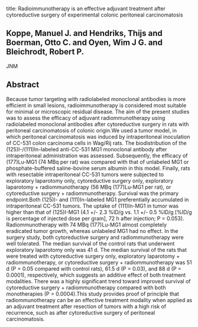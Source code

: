 title: Radioimmunotherapy is an effective adjuvant treatment after cytoreductive surgery of experimental colonic peritoneal carcinomatosis

## Koppe, Manuel J. and Hendriks, Thijs and Boerman, Otto C. and Oyen, Wim J G. and Bleichrodt, Robert P.
JNM


## Abstract
Because tumor targeting with radiolabeled monoclonal antibodies is more efficient in small lesions, radioimmunotherapy is considered most suitable for minimal or microscopic residual disease. The aim of the present studies was to assess the efficacy of adjuvant radiommunotherapy using radiolabeled monoclonal antibodies after cytoreductive surgery in rats with peritoneal carcinomatosis of colonic origin.We used a tumor model, in which peritoneal carcinomatosis was induced by intraperitoneal inoculation of CC-531 colon carcinoma cells in Wag/Rij rats. The biodistribution of the (125)I-/(111)In-labeled anti-CC-531 MG1 monoclonal antibody after intraperitoneal administration was assessed. Subsequently, the efficacy of (177)Lu-MG1 (74 MBq per rat) was compared with that of unlabeled MG1 or phosphate-buffered saline-bovine serum albumin in this model. Finally, rats with resectable intraperitoneal CC-531 tumors were subjected to exploratory laparotomy only, cytoreductive surgery only, exploratory laparotomy + radiommunotherapy (56 MBq (177)Lu-MG1 per rat), or cytoreductive surgery + radiommunotherapy. Survival was the primary endpoint.Both (125)I- and (111)In-labeled MG1 preferentially accumulated in intraperitoneal CC-531 tumors. The uptake of (111)In-MG1 in tumor was higher than that of (125)I-MG1 (4.1 +/- 2.3 %ID/g vs. 1.1 +/- 0.5 %ID/g [%ID/g is percentage of injected dose per gram], 72 h after injection; P = 0.053). Radiommunotherapy with 74 MBq (177)Lu-MG1 almost completely eradicated tumor growth, whereas unlabeled MG1 had no effect. In the surgery study, both cytoreductive surgery and radiommunotherapy were well tolerated. The median survival of the control rats that underwent exploratory laparotomy only was 41 d. The median survival of the rats that were treated with cytoreductive surgery only, exploratory laparotomy + radiommunotherapy, or cytoreductive surgery + radiommunotherapy was 51 d (P = 0.05 compared with control rats), 61.5 d (P = 0.03), and 88 d (P = 0.0001), respectively, which suggests an additive effect of both treatment modalities. There was a highly significant trend toward improved survival of cytoreductive surgery + radiommunotherapy compared with both monotherapies (P = 0.0004).This study provides proof of principle that radiommunotherapy can be an effective treatment modality when applied as an adjuvant treatment after resection of tumors with a high risk of recurrence, such as after cytoreductive surgery of peritoneal carcinomatosis.

